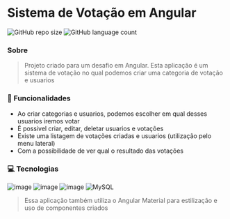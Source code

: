# Sistema de Votação em Angular

![GitHub repo size](https://img.shields.io/github/repo-size/artsmoura/desafioAngular)
![GitHub language count](https://img.shields.io/github/languages/count/artsmoura/desafioAngular)

### Sobre

> Projeto criado para um desafio em Angular.
> Esta aplicação é um sistema de votação no qual podemos criar uma categoria de votação e usuarios

### 🔨 Funcionalidades

- Ao criar categorias e usuarios, podemos escolher em qual desses usuarios iremos votar
- É possivel criar, editar, deletar usuarios e votações
- Existe uma listagem de votações criadas e usuarios (utilização pelo menu lateral)
- Com a possibilidade de ver qual o resultado das votações

### 💻 Tecnologias

![image](https://img.shields.io/badge/Node.js-43853D?style=for-the-badge&logo=node.js&logoColor=white)
![image](https://img.shields.io/badge/Express.js-404D59?style=for-the-badge)
![image](https://img.shields.io/badge/Angular-DD0031?style=for-the-badge&logo=angular&logoColor=white)
![MySQL](https://img.shields.io/badge/mysql-%2300f.svg?style=for-the-badge&logo=mysql&logoColor=white)
> Essa aplicação também utiliza o Angular Material para estilização e uso de componentes criados
